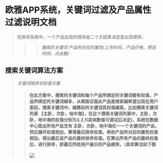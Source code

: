 # 欧雅APP系统，关键词过滤及产品属性过滤说明文档
> 在排序系统中，一个产品出现的顺序由二个大因素决定其出现顺序。
> >>*搜索的关键词*
> >>*产品所对应的属性(上市时间，产品价格，预览时间，点击数)*
> 
## 搜索关键词算法方案
>*关键词顺序双权值方案*
>> #### 在此方案中，搜索的关键词和每个产品所绑定的关键词都有权值，产品所绑定的关键词越多，从侧面证面此产品是商家越希望出现在用户面前，搜索关键词中，越靠前的关键词其权值越高，比如搜索关键词列表 **【主卧，次卧，地中海】**，在这个搜索关键词列表中，主卧，次卧，地中海的权值分别为3,2,1(具体数值可调试后决定)，系统在数据中心取出所有产品含有 **主卧，次卧，地中海**任一一个关键词的产品，然后循环权值相加，算得最后排序权值，再和产品所对应的属性权值相加，得出最后该产品的最终排序权值。在算出所有产品的最终权值后，进行排序，即最后所给用户展示的产品顺序。（具体算法如下图
>>![](./path.jpg)